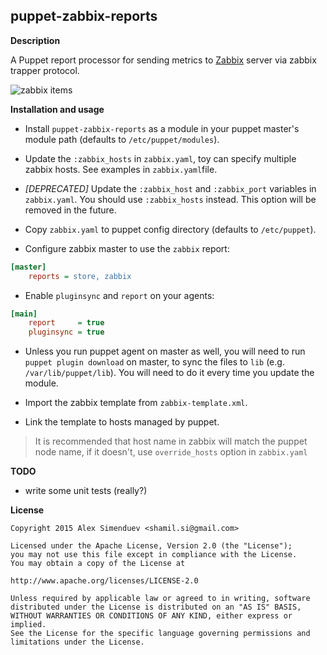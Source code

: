puppet-zabbix-reports
---------------------

**Description**

A Puppet report processor for sending metrics to [Zabbix](http://www.zabbix.org/)
server via zabbix trapper protocol.

![zabbix items](https://raw.githubusercontent.com/shamil/puppet-zabbix-reports/master/screenshot.png)

**Installation and usage**

* Install `puppet-zabbix-reports` as a module in your puppet master's module
  path (defaults to `/etc/puppet/modules`).

* Update the `:zabbix_hosts` in `zabbix.yaml`, toy can specify multiple zabbix hosts.
  See examples in `zabbix.yaml`file.

* _[DEPRECATED]_ Update the `:zabbix_host` and `:zabbix_port` variables in `zabbix.yaml`.
  You should use `:zabbix_hosts` instead. This option will be removed in the future.

* Copy `zabbix.yaml` to puppet config directory (defaults to `/etc/puppet`).

* Configure zabbix master to use the `zabbix` report:

```ini
[master]
    reports = store, zabbix
```

* Enable `pluginsync` and `report` on your agents:

```ini
[main]
    report     = true
    pluginsync = true
```

* Unless you run puppet agent on master as well, you will need to run
  `puppet plugin download` on master, to sync the files to `lib` (e.g. `/var/lib/puppet/lib`).
  You will need to do it every time you update the module.

* Import the zabbix template from `zabbix-template.xml`.

* Link the template to hosts managed by puppet.

> It is recommended that host name in zabbix will match the puppet node name,
> if it doesn't, use `override_hosts` option in `zabbix.yaml`

**TODO**

* write some unit tests (really?)

**License**

    Copyright 2015 Alex Simenduev <shamil.si@gmail.com>

    Licensed under the Apache License, Version 2.0 (the "License");
    you may not use this file except in compliance with the License.
    You may obtain a copy of the License at

    http://www.apache.org/licenses/LICENSE-2.0

    Unless required by applicable law or agreed to in writing, software
    distributed under the License is distributed on an "AS IS" BASIS,
    WITHOUT WARRANTIES OR CONDITIONS OF ANY KIND, either express or implied.
    See the License for the specific language governing permissions and
    limitations under the License.
